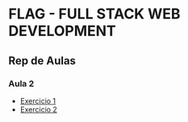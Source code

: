 # FLAG - FULL STACK WEB DEVELOPMENT
## Rep de Aulas
### Aula 2

- [Exercicio 1](/aula2/exercicios/exercicio1.html)
- [Exercicio 2](/aula2/exercicios/exercicio2.html)